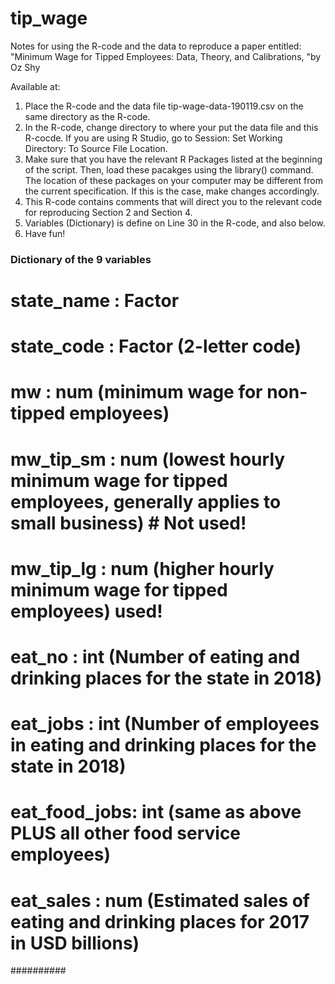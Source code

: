 # tip_wage

Notes for using the R-code and the data to reproduce a paper entitled:
"Minimum Wage for Tipped Employees: Data, Theory, and Calibrations, "by Oz Shy

Available at: 

1) Place the R-code and the data file tip-wage-data-190119.csv on the same directory as the R-code.
2) In the R-code, change directory to where your put the data file and this R-cocde. If you are using R Studio, go to Session: Set Working Directory: To Source File Location.
3) Make sure that you have the relevant R Packages listed at the beginning of the script. Then, load these pacakges using the library() command. The location of these packages on your computer may be different from the current specification. If this is the case, make changes accordingly. 
4) This R-code contains comments that will direct you to the relevant code for reproducing Section 2 and Section 4. 
5) Variables (Dictionary) is define on Line 30 in the R-code, and also below.
6) Have fun!

### Dictionary of the 9 variables ###
# state_name   : Factor 
# state_code   : Factor (2-letter code)
# mw           : num (minimum wage for non-tipped employees)
# mw_tip_sm    : num (lowest hourly minimum wage for tipped employees, generally applies to small business) # Not used!
# mw_tip_lg    : num (higher hourly minimum wage for tipped employees) used!
# eat_no       : int (Number of eating and drinking places for the state in 2018)
# eat_jobs     : int (Number of employees in eating and drinking places for the state in 2018)
# eat_food_jobs: int (same as above PLUS all other food service employees)
# eat_sales    : num (Estimated sales of eating and drinking places for 2017 in USD billions)
##########
